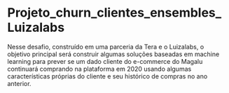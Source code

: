 # Projeto_churn_clientes_ensembles_Luizalabs
Nesse desafio, construído em uma parceria da Tera e o Luizalabs, o objetivo principal será construir algumas soluções baseadas em machine learning para prever se um dado cliente do e-commerce do Magalu continuará comprando na plataforma em 2020 usando algumas características próprias do cliente e seu histórico de compras no ano anterior.
